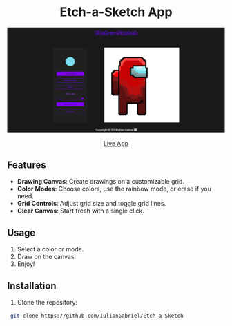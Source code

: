 <h1 align="center">Etch-a-Sketch App</h1>

<p align="center">
  <img src="AmongUs.png" alt="Etch-a-Sketch App" width="1000">
</p>

<p align="center">
  <a href="https://iuliangabriel.github.io/Etch-a-Sketch/" style="display:inline-block;">Live App</a>
</p>

## Features

- **Drawing Canvas**: Create drawings on a customizable grid.
- **Color Modes**: Choose colors, use the rainbow mode, or erase if you need.
- **Grid Controls**: Adjust grid size and toggle grid lines.
- **Clear Canvas**: Start fresh with a single click.

## Usage

1. Select a color or mode.
2. Draw on the canvas.
3. Enjoy!

## Installation

1. Clone the repository:

  ```bash
   git clone https://github.com/IulianGabriel/Etch-a-Sketch
